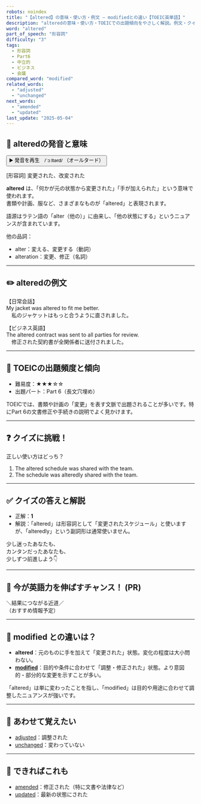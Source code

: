 ```yaml
---
robots: noindex
title: "【altered】の意味・使い方・例文 ― modifiedとの違い【TOEIC英単語】"
description: "alteredの意味・使い方・TOEICでの出題傾向をやさしく解説。例文・クイズ付きでmodifiedとの違いもわかりやすく学べます。"
word: "altered"
part_of_speech: "形容詞"
difficulty: "3"
tags:
  - 形容詞
  - Part6
  - 中立的
  - ビジネス
  - 会議
compared_word: "modified"
related_words:
  - "adjusted"
  - "unchanged"
next_words:
  - "amended"
  - "updated"
last_update: "2025-05-04"
---
```


## 🔰 alteredの発音と意味

<button class="play-audio" onclick="playTTS('altered')">
  <span class="play-audio-main">
    ▶️ 発音を再生　/ˈɔːltərd/
  </span>
  <span class="play-audio-sub">
    （オールタード）
  </span>
</button>

[形容詞] 変更された、改変された

**altered** は、「何かが元の状態から変更された」「手が加えられた」という意味で使われます。  
書類や計画、服など、さまざまなものが「altered」と表現されます。

語源はラテン語の「alter（他の）」に由来し、「他の状態にする」というニュアンスが含まれています。

他の品詞：  
- alter：変える、変更する（動詞）
- alteration：変更、修正（名詞）

---

## ✏️ alteredの例文

【日常会話】  
My jacket was altered to fit me better.  
　私のジャケットはもっと合うように直されました。

【ビジネス英語】  
The altered contract was sent to all parties for review.  
　修正された契約書が全関係者に送付されました。

---

## 🎯 TOEICの出題頻度と傾向

- 難易度：★★★☆☆
- 出題パート：Part 6（長文穴埋め）

TOEICでは、書類や計画の「変更」を表す文脈で出題されることが多いです。特にPart 6の文書修正や手続きの説明でよく見かけます。

---

## ❓ クイズに挑戦！

正しい使い方はどっち？

1. The altered schedule was shared with the team.  
2. The schedule was alteredly shared with the team.

---

## ✅ クイズの答えと解説

- 正解：**1**
- 解説：「altered」は形容詞として「変更されたスケジュール」と使いますが、「alteredly」という副詞形は通常使いません。

少し迷ったあなたも、  
カンタンだったあなたも、  
少しずつ前進しよう👇️

---

## 🚀 今が英語力を伸ばすチャンス！ (PR)

<div class="info-center">
＼結果につながる近道／<br>  
（おすすめ情報予定）
</div>

---

## 🤔  modified との違いは？

- **altered**：元のものに手を加えて「変更された」状態。変化の程度は大小問わない。
- **[modified](/modified)**：目的や条件に合わせて「調整・修正された」状態。より意図的・部分的な変更を示すことが多い。

「altered」は単に変わったことを指し、「modified」は目的や用途に合わせて調整したニュアンスが強いです。

---

## 🧩 あわせて覚えたい

- [adjusted](/adjusted)：調整された
- [unchanged](/unchanged)：変わっていない

---

## 📖 できればこれも

- [amended](/amended)：修正された（特に文書や法律など）
- [updated](/updated)：最新の状態にされた

<!-- cvid: aid05_bid32 -->
